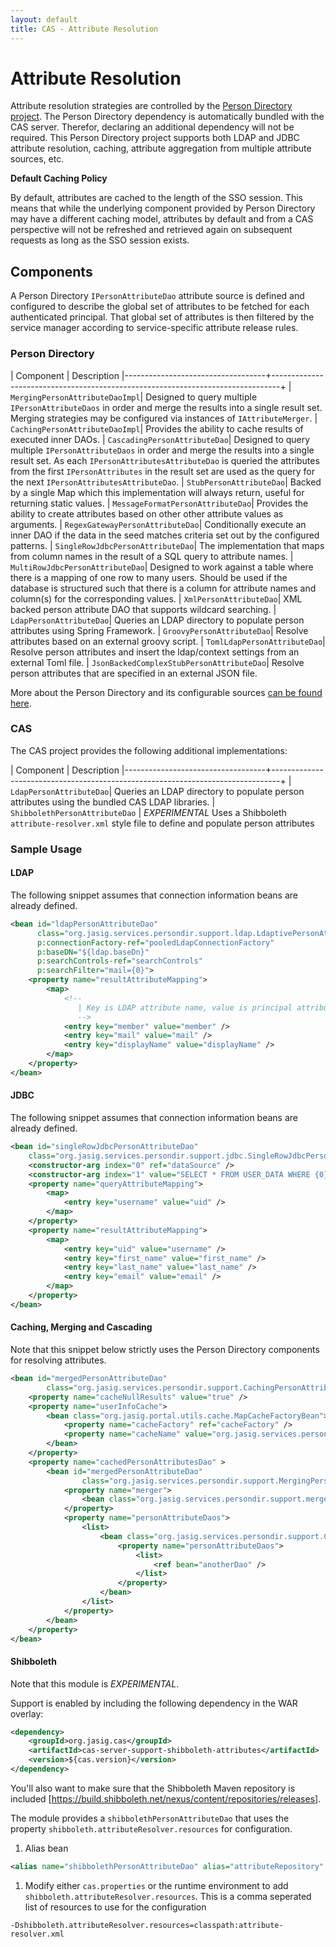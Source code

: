```yaml
---
layout: default
title: CAS - Attribute Resolution
---
```


# Attribute Resolution
Attribute resolution strategies are controlled by the [Person Directory project](https://github.com/Jasig/person-directory‎). 
The Person Directory dependency is automatically bundled with the CAS server. Therefor, declaring an additional dependency will not be required. 
This Person Directory project supports both LDAP and JDBC attribute resolution, caching, attribute aggregation from multiple attribute sources, etc.

<div class="alert alert-info"><strong>Default Caching Policy</strong><p>By default, attributes are cached to the length of the SSO session. 
This means that while the underlying component provided by Person Directory may have a different caching model, attributes by default and from 
a CAS perspective will not be refreshed and retrieved again on subsequent requests as long as the SSO session exists.</p></div>


## Components
A Person Directory `IPersonAttributeDao` attribute source is defined and configured to describe the global set of attributes to be fetched 
for each authenticated principal. That global set of attributes is then filtered by the service manager according to service-specific attribute release rules. 

### Person Directory

| Component         					| Description 
|-----------------------------------+--------------------------------------------------------------------------------+
| `MergingPersonAttributeDaoImpl`| Designed to query multiple `IPersonAttributeDaos` in order and merge the results into a single result set. Merging strategies may be configured via instances of `IAttributeMerger`.
| `CachingPersonAttributeDaoImpl`| Provides the ability to cache results of executed inner DAOs.
| `CascadingPersonAttributeDao`| Designed to query multiple `IPersonAttributeDaos` in order and merge the results into a single result set. As each `IPersonAttributesAttributeDao` is queried the attributes from the first `IPersonAttributes` in the result set are used as the query for the next `IPersonAttributesAttributeDao`. 
| `StubPersonAttributeDao`| Backed by a single Map which this implementation will always return, useful for returning static values.
| `MessageFormatPersonAttributeDao`| Provides the ability to create attributes based on other other attribute values as arguments.
| `RegexGatewayPersonAttributeDao`| Conditionally execute an inner DAO if the data in the seed matches criteria set out by the configured patterns.
| `SingleRowJdbcPersonAttributeDao`| The implementation that maps from column names in the result of a SQL query to attribute names.
| `MultiRowJdbcPersonAttributeDao`| Designed to work against a table where there is a mapping of one row to many users. Should be used if the database is structured such that there is a column for attribute names and column(s) for the corresponding values.
| `XmlPersonAttributeDao`| XML backed person attribute DAO that supports wildcard searching.
| `LdapPersonAttributeDao`| Queries an LDAP directory to populate person attributes using Spring Framework.
| `GroovyPersonAttributeDao`| Resolve attributes based on an external groovy script.
| `TomlLdapPersonAttributeDao`| Resolve person attributes and insert the ldap/context settings from an external Toml file. 
| `JsonBackedComplexStubPersonAttributeDao`| Resolve person attributes that are specified in an external JSON file.

More about the Person Directory and its configurable sources [can be found here](https://wiki.jasig.org/display/PDM15/Person+Directory+1.5+Manual).


### CAS
The CAS project provides the following additional implementations:

| Component         					| Description 
|-----------------------------------+--------------------------------------------------------------------------------+
| `LdapPersonAttributeDao`| Queries an LDAP directory to populate person attributes using the bundled CAS LDAP libraries.
| `ShibbolethPersonAttributeDao` | *EXPERIMENTAL* Uses a Shibboleth `attribute-resolver.xml` style file to define and populate person attributes

### Sample Usage


#### LDAP
The following snippet assumes that connection information beans are already defined.

```xml
<bean id="ldapPersonAttributeDao"
      class="org.jasig.services.persondir.support.ldap.LdaptivePersonAttributeDao"
      p:connectionFactory-ref="pooledLdapConnectionFactory"
      p:baseDN="${ldap.baseDn}"
      p:searchControls-ref="searchControls"
      p:searchFilter="mail={0}">
    <property name="resultAttributeMapping">
        <map>
            <!--
               | Key is LDAP attribute name, value is principal attribute name.
               -->
            <entry key="member" value="member" />
            <entry key="mail" value="mail" />
            <entry key="displayName" value="displayName" />
        </map>
    </property>
</bean>
```


#### JDBC
The following snippet assumes that connection information beans are already defined.

```xml
<bean id="singleRowJdbcPersonAttributeDao"
    class="org.jasig.services.persondir.support.jdbc.SingleRowJdbcPersonAttributeDao">
    <constructor-arg index="0" ref="dataSource" />
    <constructor-arg index="1" value="SELECT * FROM USER_DATA WHERE {0}" />
    <property name="queryAttributeMapping">
        <map>
            <entry key="username" value="uid" />
        </map>
    </property>
    <property name="resultAttributeMapping">
        <map>
            <entry key="uid" value="username" />
            <entry key="first_name" value="first_name" />
            <entry key="last_name" value="last_name" />
            <entry key="email" value="email" />
        </map>
    </property>
</bean>
```


#### Caching, Merging and Cascading
Note that this snippet below strictly uses the Person Directory components for resolving attributes.

```xml
<bean id="mergedPersonAttributeDao"
        class="org.jasig.services.persondir.support.CachingPersonAttributeDaoImpl">
    <property name="cacheNullResults" value="true" />
    <property name="userInfoCache">
        <bean class="org.jasig.portal.utils.cache.MapCacheFactoryBean">
            <property name="cacheFactory" ref="cacheFactory" />
            <property name="cacheName" value="org.jasig.services.persondir.USER_INFO.merged" />
        </bean>
    </property>
    <property name="cachedPersonAttributesDao" >
        <bean id="mergedPersonAttributeDao"                 
                class="org.jasig.services.persondir.support.MergingPersonAttributeDaoImpl">
            <property name="merger">
                <bean class="org.jasig.services.persondir.support.merger.NoncollidingAttributeAdder" />
            </property>
            <property name="personAttributeDaos">
                <list>
                    <bean class="org.jasig.services.persondir.support.CascadingPersonAttributeDao">
                        <property name="personAttributeDaos">
                            <list>
                                <ref bean="anotherDao" />
                            </list>
                        </property>
                    </bean>
                </list>
            </property>
        </bean>
    </property>
</bean>
```


#### Shibboleth
Note that this module is *EXPERIMENTAL*.

Support is enabled by including the following dependency in the WAR overlay:

```xml
<dependency>
    <groupId>org.jasig.cas</groupId>
    <artifactId>cas-server-support-shibboleth-attributes</artifactId>
    <version>${cas.version}</version>
</dependency>
```

You'll also want to make sure that
the Shibboleth Maven repository is included [https://build.shibboleth.net/nexus/content/repositories/releases].

The module provides a `shibbolethPersonAttributeDao` that uses the property `shibboleth.attributeResolver.resources`
for configuration.

1. Alias bean

```xml
<alias name="shibbolethPersonAttributeDao" alias="attributeRepository" />
```

1. Modify either `cas.properties` or the runtime environment to add `shibboleth.attributeResolver.resources`. This is a
comma seperated list of resources to use for the configuration

```shell
-Dshibboleth.attributeResolver.resources=classpath:attribute-resolver.xml
```
